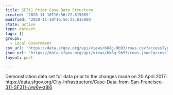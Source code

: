 ```yaml
---
title: SF311 Prior Case Data Structure
created: '2020-11-10T16:56:22.615069'
modified: '2020-11-10T16:56:22.615080'
state: active
type: dataset
tags: []
groups:
  - Local Government
csv_url: 'https://data.sfgov.org/api/views/bk8g-9b93/rows.csv?accessType=DOWNLOAD'
json_url: 'https://data.sfgov.org/api/views/bk8g-9b93/rows.json?accessType=DOWNLOAD'
layout: post

---
```

Demonstration data set for data prior to the changes made on 20 April 2017:
https://data.sfgov.org/City-Infrastructure/Case-Data-from-San-Francisco-311-SF311-/vw6y-z8j6
